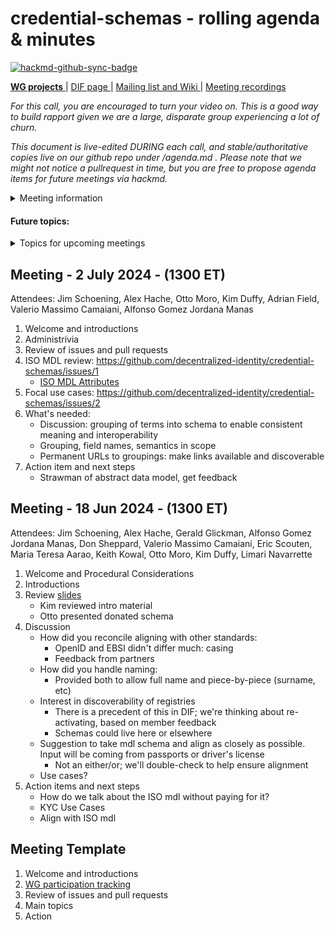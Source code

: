 # credential-schemas - rolling agenda & minutes

[![hackmd-github-sync-badge](https://hackmd.io/fcNWJ_efTWaYZGpWXxeZxA/badge)](https://hackmd.io/fcNWJ_efTWaYZGpWXxeZxA)

[**WG projects** ](https://github.com/decentralized-identity?q=wg-cc&type=&language=) | [ DIF page ](https://identity.foundation/working-groups/claims-credentials.html) | [Mailing list and Wiki ](https://lists.identity.foundation/g/cc-wg) | [Meeting recordings](https://docs.google.com/spreadsheets/d/1wgccmMvIImx30qVE9GhRKWWv3vmL2ZyUauuKx3IfRmA/edit#gid=1252135265)

_For this call, you are encouraged to turn your video on. This is a good way to build rapport given we are a large, disparate group experiencing a lot of churn._

_This document is live-edited DURING each call, and stable/authoritative copies live on our github repo under /agenda.md .
Please note that we might not notice a pullrequest in time, but you are free to propose agenda items for future meetings via hackmd._

<details>
<summary> Meeting information </summary>

- Before you contribute - [**join DIF**](https://identity.foundation/join) and [sign the WG charter](https://bit.ly/DIF-WG-select1) (both are required!)
- Time: TODO
- [Calendar entry](https://calendar.google.com/event?action=TEMPLATE&tmeid=NnBnMW43NmRib3YwNDI3dXA5ZW8xOHVlbjZfMjAyMDExMDNUMjAwMDAwWiBkZWNlbnRyYWxpemVkLmlkZW50aXR5QG0&tmsrc=decentralized.identity%40gmail.com&scp=ALL)
- [Zoom room]()
</details>

#### Future topics:

<details>
<summary> Topics for upcoming meetings</summary>

- topic 1 (to be discussed on this date)
- topic 2 (to be discussed on this date)
- topic n. (tbd)

</details>

## Meeting - 2 July 2024 - (1300 ET)

Attendees: Jim Schoening, Alex Hache, Otto Moro, Kim Duffy, Adrian Field, Valerio Massimo Camaiani, Alfonso Gomez Jordana Manas

1. Welcome and introductions
2. Administrivia
3. Review of issues and pull requests
4. ISO MDL review: https://github.com/decentralized-identity/credential-schemas/issues/1
     - [ISO MDL Attributes](https://docs.google.com/spreadsheets/d/1kn9jvb91wd_-xA_3ale3M6Lwn-OM6qem/edit?usp=sharing&ouid=116182654223161791531&rtpof=true&sd=true)
5. Focal use cases: https://github.com/decentralized-identity/credential-schemas/issues/2
6. What's needed:
    - Discussion: grouping of terms into schema to enable consistent meaning and interoperability
    - Grouping, field names, semantics in scope
    - Permanent URLs to groupings: make links available and discoverable
7. Action item and next steps
    - Strawman of abstract data model, get feedback

## Meeting - 18 Jun 2024 - (1300 ET)

Attendees: Jim Schoening, Alex Hache, Gerald Glickman, Alfonso Gomez Jordana Manas, Don Sheppard, Valerio Massimo Camaiani, Eric Scouten, Maria Teresa Aarao, Keith Kowal, Otto Moro, Kim Duffy, Limari Navarrette 

1. Welcome and Procedural Considerations
2. Introductions
3. Review [slides](https://docs.google.com/presentation/d/1QsViPPwtKhFFH6d9kdHiAkSnxJnqK1GV5f_ln3SgNnE/edit#slide=id.p1)
    - Kim reviewed intro material
    - Otto presented donated schema
4. Discussion
    - How did you reconcile aligning with other standards:
        - OpenID and EBSI didn't differ much: casing
        - Feedback from partners
    - How did you handle naming:
        - Provided both to allow full name and piece-by-piece (surname, etc)
    - Interest in discoverability of registries
        - There is a precedent of this in DIF; we're thinking about re-activating, based on member feedback
        - Schemas could live here or elsewhere
    - Suggestion to take mdl schema and align as closely as possible. Input will be coming from passports or driver's license
        - Not an either/or; we'll double-check to help ensure alignment
    - Use cases?
5. Action items and next steps
    - How do we talk about the ISO mdl without paying for it?
    - KYC Use Cases
    - Align with ISO mdl

## Meeting Template

1. Welcome and introductions
2. [WG participation tracking](https://docs.google.com/spreadsheets/d/12hFa574v5PRrKfzIKMgDTjxuU6lvtBhrmLspfKkN4oE/edit#gid=0)
3. Review of issues and pull requests
4. Main topics
5. Action
